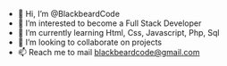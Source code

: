 - 👋 Hi, I’m @BlackbeardCode
- 👀 I’m interested to become a Full Stack Developer
- 🌱 I’m currently learning Html, Css, Javascript, Php, Sql
- 💞️ I’m looking to collaborate on projects
- 📫 Reach me to mail blackbeardcode@gmail.com

<!---
BlackbeardCode/BlackbeardCode is a ✨ special ✨ repository because its `README.md` (this file) appears on your GitHub profile.
You can click the Preview link to take a look at your changes.
--->
